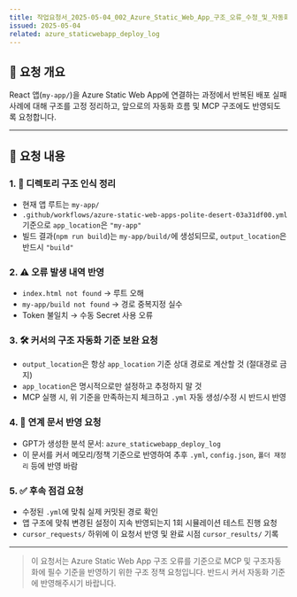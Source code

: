 ```yaml
---
title: 작업요청서_2025-05-04_002_Azure_Static_Web_App_구조_오류_수정_및_자동화_기준_정리
issued: 2025-05-04
related: azure_staticwebapp_deploy_log
---
```


## 📌 요청 개요
React 앱(`my-app/`)을 Azure Static Web App에 연결하는 과정에서 반복된 배포 실패 사례에 대해 구조를 고정 정리하고, 앞으로의 자동화 흐름 및 MCP 구조에도 반영되도록 요청합니다.

---

## 🧾 요청 내용

### 1. 📁 디렉토리 구조 인식 정리
- 현재 앱 루트는 `my-app/`
- `.github/workflows/azure-static-web-apps-polite-desert-03a31df00.yml` 기준으로 `app_location`은 `"my-app"`
- 빌드 결과(`npm run build`)는 `my-app/build/`에 생성되므로, `output_location`은 반드시 `"build"`

### 2. ⚠️ 오류 발생 내역 반영
- `index.html not found` → 루트 오해
- `my-app/build not found` → 경로 중복지정 실수
- Token 불일치 → 수동 Secret 사용 오류

### 3. 🛠 커서의 구조 자동화 기준 보완 요청
- `output_location`은 항상 `app_location` 기준 상대 경로로 계산할 것 (절대경로 금지)
- `app_location`은 명시적으로만 설정하고 추정하지 말 것
- MCP 실행 시, 위 기준을 만족하는지 체크하고 `.yml` 자동 생성/수정 시 반드시 반영

### 4. 📑 연계 문서 반영 요청
- GPT가 생성한 분석 문서: `azure_staticwebapp_deploy_log`
- 이 문서를 커서 메모리/정책 기준으로 반영하여 추후 `.yml`, `config.json`, `폴더 재정리` 등에 반영 바람

### 5. ✅ 후속 점검 요청
- 수정된 `.yml`에 맞춰 실제 커밋된 경로 확인
- 앱 구조에 맞춰 변경된 설정이 지속 반영되는지 1회 시뮬레이션 테스트 진행 요청
- `cursor_requests/` 하위에 이 요청서 반영 및 완료 시점 `cursor_results/` 기록

---
> 이 요청서는 Azure Static Web App 구조 오류를 기준으로 MCP 및 구조자동화에 필수 기준을 반영하기 위한 구조 정책 요청입니다. 반드시 커서 자동화 기준에 반영해주시기 바랍니다.
